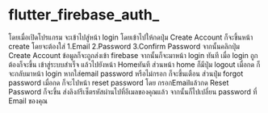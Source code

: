 # flutter_firebase_auth_
 โดยเมื่อเปิดโปรแกรม จะเข้าไปสู่หน้า login 
 โดยเข้าไปให้กดปุ่ม Create Account ก็จะขึ้นหน้า create โดยจะต้องใส่ 1.Email 2.Password 3.Confirm Password จากนั้นคลิกปุ่ม Create Account ข้อมูลก็จะถูกส่งเข้า firebase
 จากนั้นก็จะมาหน้า login ทันที เมื่อ login ถูกต้องก็จะขึ้น เข้าสู่ระบบสำเร็จ แล้วไปยังหน้า Homeทันที ส่วนหน้า home ก็มีปุ่ม logout เมื่อกด ก็จะกลับมาหน้า login
หากใส่email password หรือไม่กรอก ก็จะขึ้นเตือน
ส่วนปุ่ม forgot password เมื่อกด ก็จะไปหน้า reset password โดย กรอกEmailแล้วกด Reset Password ก็จะขึ้น ส่งลิงก์รีเซ็ตรหัสผ่านไปที่อีเมลของคุณแล้ว
จากนั้นก็ไปเปลี่ยน password ที่ Email ของคุณ
